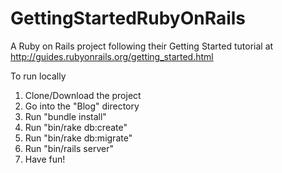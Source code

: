 # GettingStartedRubyOnRails
A Ruby on Rails project following their Getting Started tutorial at http://guides.rubyonrails.org/getting_started.html

To run locally  
1) Clone/Download the project  
2) Go into the "Blog" directory  
3) Run "bundle install"  
4) Run "bin/rake db:create"  
5) Run "bin/rake db:migrate"  
6) Run "bin/rails server"  
7) Have fun!

